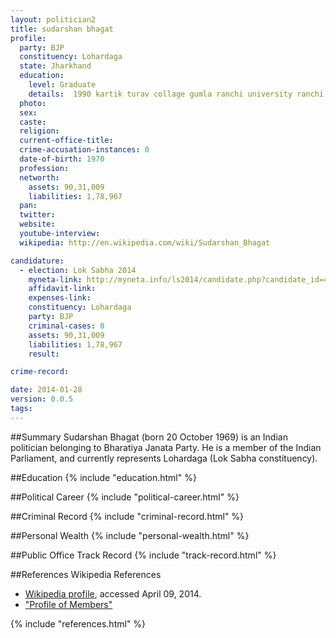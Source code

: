 ```yaml
---
layout: politician2
title: sudarshan bhagat
profile: 
  party: BJP
  constituency: Lohardaga
  state: Jharkhand
  education: 
    level: Graduate
    details:  1990 kartik turav collage gumla ranchi university ranchi
  photo: 
  sex: 
  caste: 
  religion: 
  current-office-title: 
  crime-accusation-instances: 0
  date-of-birth: 1970
  profession: 
  networth: 
    assets: 90,31,009
    liabilities: 1,78,967
  pan: 
  twitter: 
  website: 
  youtube-interview: 
  wikipedia: http://en.wikipedia.com/wiki/Sudarshan_Bhagat

candidature: 
  - election: Lok Sabha 2014
    myneta-link: http://myneta.info/ls2014/candidate.php?candidate_id=481
    affidavit-link: 
    expenses-link: 
    constituency: Lohardaga 
    party: BJP
    criminal-cases: 0
    assets: 90,31,009
    liabilities: 1,78,967
    result:  

crime-record: 

date: 2014-01-28
version: 0.0.5
tags: 
---
```

##Summary
Sudarshan Bhagat (born 20 October 1969) is an Indian politician belonging to Bharatiya Janata Party. He is a member of the Indian Parliament, and currently represents Lohardaga (Lok Sabha constituency).


##Education
{% include "education.html" %}


##Political Career
{% include "political-career.html" %}


##Criminal Record
{% include "criminal-record.html" %}


##Personal Wealth
{% include "personal-wealth.html" %}


##Public Office Track Record
{% include "track-record.html" %}


##References
Wikipedia References
- [Wikipedia profile]({{page.profile.wikipedia}}), accessed April 09, 2014.
- ["Profile of Members"][wiki1]

[wiki1]: http://164.100.47.132/LssNew/Members/Biography.aspx?mpsno=4329


{% include "references.html" %}